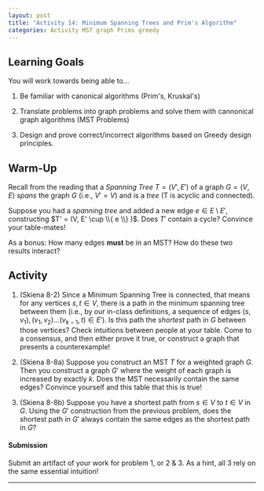 ```yaml
---
layout: post
title: "Activity 14: Minimum Spanning Trees and Prim's Algorithm"
categories: Activity MST graph Prims greedy
---
```


## Learning Goals

You will work towards being able to...

1. Be familiar with canonical algorithms (Prim's, Kruskal's) 

2. Translate problems into graph problems and solve them with cannonical graph algorithms (MST Problems)

3. Design and prove correct/incorrect algorithms based on Greedy design principles. 

## Warm-Up
Recall from the reading that a *Spanning Tree* $T = (V', E')$ of a graph $G = (V, E)$ *spans* the graph $G$ (i.e., $V' = V$) and is a *tree* (T is acyclic and connected). 

Suppose you had a *spanning tree* and added a new edge $e \in E \setminus E'$, constructing $T' = (V, E' \cup \\{ e \\} )$. Does $T'$ contain a cycle? Convince your table-mates!

As a bonus: How many edges **must** be in an MST? How do these two results interact?

## Activity

1. (Skiena 8-2) Since a Minimum Spanning Tree is connected, that means for any vertices $s, t \in V$, there is a path in the minimum spanning tree between them (i.e., by our in-class definitions, a sequence of edges $(s, v_1), (v_1, v_2) \dots (v_{k-1}, t) \in E'$). Is this path the *shortest* path in $G$ between those vertices? Check intuitions between people at your table. Come to a consensus, and then either prove it true, or construct a graph that presents a counterexample!

2. (Skiena 8-8a) Suppose you construct an MST $T$ for a weighted graph $G$. Then you construct a graph $G'$ where the weight of each graph is increased by exactly $k$. Does the MST necessarily contain the same edges? Convince yourself and this table that this is true!

3. (Skiena 8-8b) Suppose you have a shortest path from $s \in V$ to $t \in V$ in $G$. Using the $G'$ construction from the previous problem, does the shortest path in $G'$ always contain the same edges as the shortest path in $G$?

#### Submission
Submit an artifact of your work for problem 1, or 2 & 3. As a hint, all 3 rely on the same essential intuition!

---
